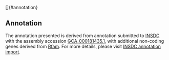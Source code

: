 []{#annotation}

Annotation
----------

The annotation presented is derived from annotation submitted to
[INSDC](http://www.insdc.org) with the assembly accession
[GCA\_000181435.1](http://www.ebi.ac.uk/ena/data/view/GCA_000181435.1),
with additional non-coding genes derived from
[Rfam](http://rfam.xfam.org/). For more details, please visit [INSDC
annotation
import](http://ensemblgenomes.org/info/data/insdc_annotation).
